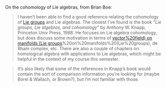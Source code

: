 On the cohomology of Lie algebras, from Brian Boe:

> I haven’t been able to find a good reference relating the cohomology of [Lie groups](Lie%20groups) and Lie algebras. The closest I’ve found is the book *"Lie groups, Lie algebras, and cohomology*” by Anthony W. Knapp, Princeton Univ Press, 1988. 
> He focuses on Lie algebra cohomology, but does discuss some motivation in terms of [vector%20field) on manifolds (Lie groups](vector%20field)%20on%20manifolds%20(Lie%20groups), de Rham complex, etc. There are also a couple of chapters on homological algebra with applications to Lie algebras, which might be helpful in the context of my course this semester.

> It’s also likely that some of the references in Knapp’s book would contain the sort of comparison information you’re looking for (maybe Borel & Wallach, or Brown?), but I’m not familiar with those.
